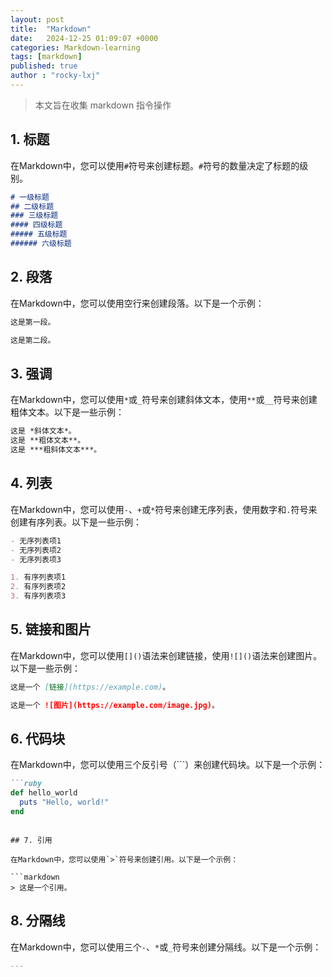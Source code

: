 ```yaml
---
layout: post
title:  "Markdown"
date:   2024-12-25 01:09:07 +0000
categories: Markdown-learning
tags: [markdown]
published: true
author : "rocky-lxj"
---
```

>本文旨在收集 markdown 指令操作


## 1. 标题

在Markdown中，您可以使用`#`符号来创建标题。`#`符号的数量决定了标题的级别。

```markdown
# 一级标题
## 二级标题
### 三级标题
#### 四级标题
##### 五级标题
###### 六级标题
```

## 2. 段落

在Markdown中，您可以使用空行来创建段落。以下是一个示例：

```markdown
这是第一段。

这是第二段。
```

## 3. 强调

在Markdown中，您可以使用`*`或`_`符号来创建斜体文本，使用`**`或`__`符号来创建粗体文本。以下是一些示例：

```markdown
这是 *斜体文本*。
这是 **粗体文本**。
这是 ***粗斜体文本***。
```

## 4. 列表

在Markdown中，您可以使用`-`、`+`或`*`符号来创建无序列表，使用数字和`.`符号来创建有序列表。以下是一些示例：

```markdown
- 无序列表项1
- 无序列表项2
- 无序列表项3

1. 有序列表项1
2. 有序列表项2
3. 有序列表项3
```

## 5. 链接和图片

在Markdown中，您可以使用`[]()`语法来创建链接，使用`![]()`语法来创建图片。以下是一些示例：

```markdown
这是一个 [链接](https://example.com)。

这是一个 ![图片](https://example.com/image.jpg)。
```

## 6. 代码块

在Markdown中，您可以使用三个反引号（```）来创建代码块。以下是一个示例：

```markdown
```ruby
def hello_world
  puts "Hello, world!"
end
```
```

## 7. 引用

在Markdown中，您可以使用`>`符号来创建引用。以下是一个示例：

```markdown
> 这是一个引用。
```

## 8. 分隔线

在Markdown中，您可以使用三个`-`、`*`或`_`符号来创建分隔线。以下是一个示例：

```markdown
---
```


[jekyll-docs]: https://jekyllrb.com/docs/home
[jekyll-gh]:   https://github.com/jekyll/jekyll
[jekyll-talk]: https://talk.jekyllrb.com/
